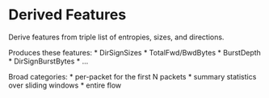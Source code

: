 # Derived Features

Derive features from triple list of entropies, sizes, and directions.

Produces these features:
    * DirSignSizes
    * TotalFwd/BwdBytes
    * BurstDepth
    * DirSignBurstBytes
    * ...

Broad categories:
    * per-packet for the first N packets
    * summary statistics over sliding windows
    * entire flow
